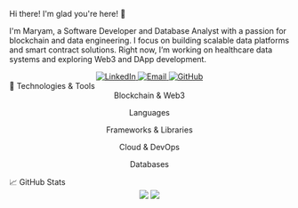 Hi there! I'm glad you're here! 👋

I'm Maryam, a Software Developer and Database Analyst with a passion for blockchain and data engineering. I focus on building scalable data platforms and smart contract solutions. Right now, I’m working on healthcare data systems and exploring Web3 and DApp development.

<div align="center"> <a href="https://www.linkedin.com/in/maryam-asadi-92b49350/"> <img src="https://img.shields.io/badge/LinkedIn-0077B5?style=for-the-badge&logo=linkedin&logoColor=white" alt="LinkedIn"/> </a> <a href="mailto:asady.maryam@yahoo.com"> <img src="https://img.shields.io/badge/Email-D14836?style=for-the-badge&logo=gmail&logoColor=white" alt="Email"/> </a> <a href="https://github.com/maryasad"> <img src="https://img.shields.io/badge/GitHub-100000?style=for-the-badge&logo=github&logoColor=white" alt="GitHub"/> </a> </div>
🔧 Technologies & Tools
<div align="center">
Blockchain & Web3


Languages


Frameworks & Libraries


Cloud & DevOps


Databases


</div>
📈 GitHub Stats
<div align="center"> <img src="https://github-readme-stats.vercel.app/api?username=maryasad&show_icons=true&theme=transparent" /> <img src="https://github-readme-streak-stats.herokuapp.com/?user=maryasad&theme=transparent" /> </div>
